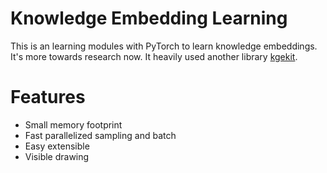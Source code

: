 Knowledge Embedding Learning
=====

This is an learning modules with PyTorch to learn knowledge embeddings. It's more towards research now.
It heavily used another library [kgekit](https://github.com/fantasticfears/kgekit).

# Features

- Small memory footprint
- Fast parallelized sampling and batch
- Easy extensible
- Visible drawing

